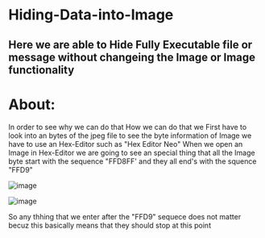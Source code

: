 # Hiding-Data-into-Image

## Here we are able to Hide Fully Executable file or message without changeing the Image or Image functionality 
# About:
In order to see why we can do that How we can do that we First have to look into an bytes of the jpeg file to see the byte information of Image we have to use an Hex-Editor such as "Hex Editor Neo" 
When we open an Image in Hex-Editor we are going to see an special thing that all the Image byte start with the sequence "FFD8FF' and they all end's with the squence "FFD9"

![image](https://user-images.githubusercontent.com/89124523/134191315-b49b6673-478e-42d2-9e4b-01fb8806af9c.png)

![image](https://user-images.githubusercontent.com/89124523/134191472-23bdd04e-498e-469f-9af1-5cd8b931ad82.png)

So any thhing that we enter after the "FFD9" sequece does not matter becuz this basically means that they should stop at this point 
